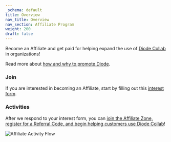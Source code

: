 ```yaml
---
_schema: default
title: Overview
nav_title: Overview
nav_section: Affiliate Program
weight: 200
draft: false
---
```

Become an Affiliate and get paid for helping expand the use of <a href="https://diode.io/products/collab/" title="Diode Collab" target="_blank" rel="noopener">Diode Collab</a> in organizations!

Read more about [how and why to promote Diode](/docs/affiliate/promoting-diode/).

### Join

If you are interested in becoming an Affiliate, start by filling out this <a href="https://nidese6v.paperform.co" title="Interest Form" target="_blank" rel="noopener">interest form</a>.

### Activities

After we respond to your interest form, you can [join the Affiliate Zone, register for a Referral Code, and begin helping customers use Diode Collab](/docs/affiliate/referral-codes/)!

![](/uploads/affiliate-flow.png "Affiliate Activity Flow")

&nbsp;